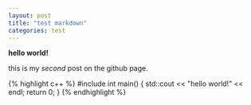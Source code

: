 ```yaml
---
layout: post
title: "test markdown"
categories: test
---
```


__hello world!__

this is my _second_ post on the github page.


{% highlight c++ %}
#include <iostream>
int main()
{
    std::cout << "hello world!" << endl;
    return 0;
}
{% endhighlight %}
